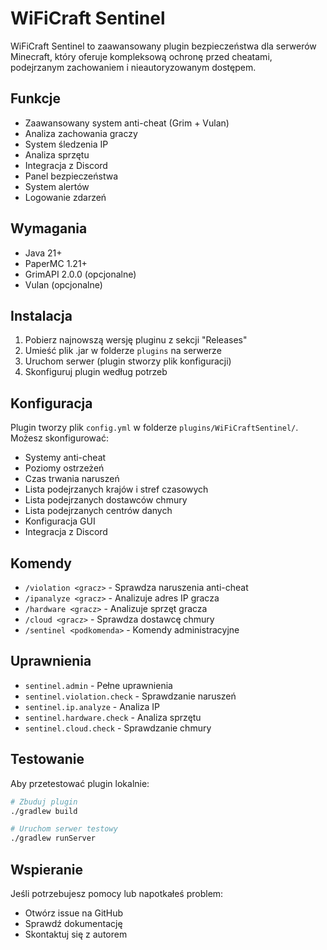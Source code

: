 # WiFiCraft Sentinel

WiFiCraft Sentinel to zaawansowany plugin bezpieczeństwa dla serwerów Minecraft, który oferuje kompleksową ochronę przed cheatami, podejrzanym zachowaniem i nieautoryzowanym dostępem.

## Funkcje

- Zaawansowany system anti-cheat (Grim + Vulan)
- Analiza zachowania graczy
- System śledzenia IP
- Analiza sprzętu
- Integracja z Discord
- Panel bezpieczeństwa
- System alertów
- Logowanie zdarzeń

## Wymagania

- Java 21+
- PaperMC 1.21+
- GrimAPI 2.0.0 (opcjonalne)
- Vulan (opcjonalne)

## Instalacja

1. Pobierz najnowszą wersję pluginu z sekcji "Releases"
2. Umieść plik .jar w folderze `plugins` na serwerze
3. Uruchom serwer (plugin stworzy plik konfiguracji)
4. Skonfiguruj plugin według potrzeb

## Konfiguracja

Plugin tworzy plik `config.yml` w folderze `plugins/WiFiCraftSentinel/`. Możesz skonfigurować:

- Systemy anti-cheat
- Poziomy ostrzeżeń
- Czas trwania naruszeń
- Lista podejrzanych krajów i stref czasowych
- Lista podejrzanych dostawców chmury
- Lista podejrzanych centrów danych
- Konfiguracja GUI
- Integracja z Discord

## Komendy

- `/violation <gracz>` - Sprawdza naruszenia anti-cheat
- `/ipanalyze <gracz>` - Analizuje adres IP gracza
- `/hardware <gracz>` - Analizuje sprzęt gracza
- `/cloud <gracz>` - Sprawdza dostawcę chmury
- `/sentinel <podkomenda>` - Komendy administracyjne

## Uprawnienia

- `sentinel.admin` - Pełne uprawnienia
- `sentinel.violation.check` - Sprawdzanie naruszeń
- `sentinel.ip.analyze` - Analiza IP
- `sentinel.hardware.check` - Analiza sprzętu
- `sentinel.cloud.check` - Sprawdzanie chmury

## Testowanie

Aby przetestować plugin lokalnie:

```bash
# Zbuduj plugin
./gradlew build

# Uruchom serwer testowy
./gradlew runServer
```

## Wspieranie

Jeśli potrzebujesz pomocy lub napotkałeś problem:

- Otwórz issue na GitHub
- Sprawdź dokumentację
- Skontaktuj się z autorem
